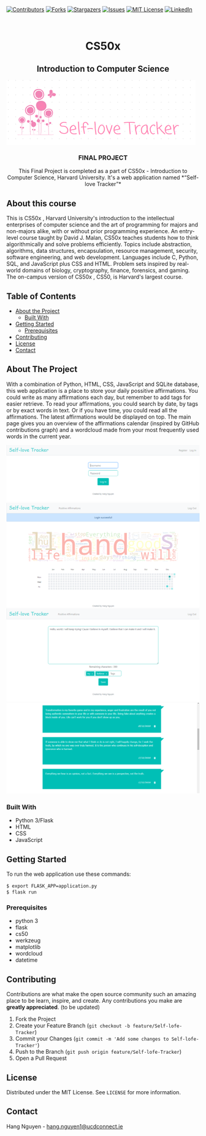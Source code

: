 [![Contributors][contributors-shield]][contributors-url]
[![Forks][forks-shield]][forks-url]
[![Stargazers][stars-shield]][stars-url]
[![Issues][issues-shield]][issues-url]
[![MIT License][license-shield]][license-url]
[![LinkedIn][linkedin-shield]][linkedin-url]



<!-- PROJECT LOGO -->
<br />
<h1 align="center">
  CS50x
</h1>
<h2 align="center">
  Introduction to Computer Science
</h2>

<img align="center" src="static/banner.PNG" alt="Logo" >
<h3 align="center">FINAL PROJECT</h3>

<p align="center">
 This Final Project is completed as a part of CS50x - Introduction to Computer Science, Harvard University. It's a web application named *“Self-love Tracker”*
</p>

## About this course
This is CS50x , Harvard University's introduction to the intellectual enterprises of computer science and the art of programming for majors and non-majors alike, with or without prior programming experience. An entry-level course taught by David J. Malan, CS50x teaches students how to think algorithmically and solve problems efficiently. Topics include abstraction, algorithms, data structures, encapsulation, resource management, security, software engineering, and web development. Languages include C, Python, SQL, and JavaScript plus CSS and HTML. Problem sets inspired by real-world domains of biology, cryptography, finance, forensics, and gaming. The on-campus version of CS50x , CS50, is Harvard's largest course.

<!-- TABLE OF CONTENTS -->
## Table of Contents

* [About the Project](#about-the-project)
  * [Built With](#built-with)
* [Getting Started](#getting-started)
  * [Prerequisites](#prerequisites)
* [Contributing](#contributing)
* [License](#license)
* [Contact](#contact)



<!-- ABOUT THE PROJECT -->
## About The Project


With a combination of Python, HTML, CSS, JavaScript and SQLite database, this web application is a place to store your daily possitive affirmations.
You could write as many affirmations each day, but remember to add tags for easier retrieve.
To read your affirmations, you could search by date, by tags or by exact words in text. Or if you have time, you could read all the affirmations.
The latest affirmations would be displayed on top.
The main page gives you an overview of the affirmations calendar (inspired by GitHub contributions graph) and a wordcloud made from your most frequently used words in the current year.

<p align="center">
  <img src="static/Screenshot_0.PNG" alt="Login/Register" >
  <img src="static/Screenshot_1.PNG" alt="Main page" >
  <img src="static/Screenshot_2.PNG" alt="Write" >
  <img src="static/Screenshot_3.PNG" alt="Read" >
</p>

### Built With

- Python 3/Flask
- HTML
- CSS
- JavaScript


<!-- GETTING STARTED -->
## Getting Started

To run the web application use these commands:

```
$ export FLASK_APP=application.py
$ flask run
```

### Prerequisites

- python 3
- flask
- cs50
- werkzeug
- matplotlib
- wordcloud
- datetime



<!-- CONTRIBUTING -->
## Contributing 

Contributions are what make the open source community such an amazing place to be learn, inspire, and create. Any contributions you make are **greatly appreciated**.
(to be updated)

1. Fork the Project
2. Create your Feature Branch (`git checkout -b feature/Self-lofe-Tracker`)
3. Commit your Changes (`git commit -m 'Add some changes to Self-lofe-Tracker'`)
4. Push to the Branch (`git push origin feature/Self-lofe-Tracker`)
5. Open a Pull Request



<!-- LICENSE -->
## License

Distributed under the MIT License. See `LICENSE` for more information.


<!-- CONTACT -->
## Contact

Hang Nguyen - hang.nguyen1@ucdconnect.ie



<!-- MARKDOWN LINKS & IMAGES -->
<!-- https://www.markdownguide.org/basic-syntax/#reference-style-links -->
[contributors-shield]: https://img.shields.io/github/contributors/fallingstar3107/Amazon-SageMaker-Capstone-Project.svg?style=flat-square
[contributors-url]: https://github.com/fallingstar3107/Amazon-SageMaker-Capstone-Project/graphs/contributors
[forks-shield]: https://img.shields.io/github/forks/fallingstar3107/Amazon-SageMaker-Capstone-Project.svg?style=flat-square
[forks-url]: https://github.com/fallingstar3107/Amazon-SageMaker-Capstone-Project/network/members
[stars-shield]: https://img.shields.io/github/stars/fallingstar3107/Amazon-SageMaker-Capstone-Project.svg?style=flat-square
[stars-url]: https://github.com/fallingstar3107/Amazon-SageMaker-Capstone-Project/stargazers
[issues-shield]: https://img.shields.io/github/issues/fallingstar3107/Amazon-SageMaker-Capstone-Project.svg?style=flat-square
[issues-url]: https://github.com/fallingstar3107/Amazon-SageMaker-Capstone-Project/issues
[license-shield]: https://img.shields.io/github/license/fallingstar3107/Amazon-SageMaker-Capstone-Project.svg?style=flat-square
[license-url]: https://github.com/fallingstar3107/Amazon-SageMaker-Capstone-Project/blob/master/LICENSE.txt
[linkedin-shield]: https://img.shields.io/badge/-LinkedIn-black.svg?style=flat-square&logo=linkedin&colorB=555
[linkedin-url]: https://www.linkedin.com/in/hang-nguyen-analytics/
[product-screenshot]: images/screenshot.png
